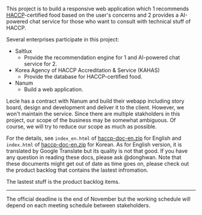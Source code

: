 This project is to build a responsive web application which 1 recommends [HACCP](https://en.wikipedia.org/wiki/Hazard_analysis_and_critical_control_points)-certified food based on the user's concerns and 2 provides a AI-powered chat service for those who want to consult with technical stuff of HACCP.

Several enterprises participate in this project:

* Saltlux
    * Provide the recommendation engine for 1 and AI-powered chat service for 2.
* Korea Agency of HACCP Accreditation & Service (KAHAS)
    * Provide the database for HACCP-certified food.
* Nanum
    * Build a web application.

Lecle has a contract with Nanum and build their webapp including story board, design and development and deliver it to the client. However, we won't maintain the service. Since there are multiple stakholders in this project, our scope of the business may be somewhat ambiguous. Of course, we will try to reduce our scope as much as possible.

For the details, see `index_en.html` of [haccp-doc-en.zip](haccp-doc-en.zip) for English and `index.html` of [haccp-doc-en.zip](haccp-doc-en.zip) for Korean. As for English version, it is translated by Google Translate but its quality is not that good. If you have any question in reading these docs, please ask @donghwan. Note that these documents might get out of date as time goes on, please check out the product backlog that contains the lastest infromation.


The lastest stuff is the product backlog items.

---

The official deadline is the end of November but the working schedule will depend on each meeting schedule between stakeholders. 